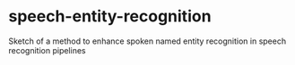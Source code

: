 # speech-entity-recognition
Sketch of a method to enhance spoken named entity recognition in speech recognition pipelines
